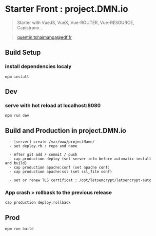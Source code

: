 # Starter Front : project.DMN.io

> Starter with VueJS, VueX, Vue-ROUTER, Vue-RESOURCE, Capistrano...

> quentin.tshaimanga@edf.fr

## Build Setup
### install dependencies localy
```
npm install
```

## Dev
### serve with hot reload at localhost:8080
```
npm run dev
```

## Build and Production in project.DMN.io
```
  - [server] create /var/www/projectName/
  - set deploy.rb : repo and name
```
```
  - After git add / commit / push
  - cap production deploy (set server info before automatic install and build)
  - cap production apache:conf (set apache conf)
  - cap production apache:ssl (set ssl_file conf)
```
````
  - set or renew TLS certificat : /opt/letsencrypt/letsencrypt-auto
````

### App crash > rollbask to the previous release
```
cap production deploy:rollback
```

## Prod
```
npm run build
```
